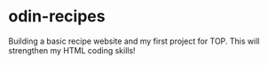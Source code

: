 # odin-recipes
Building a basic recipe website and my first project for TOP. This will strengthen my HTML coding skills! 